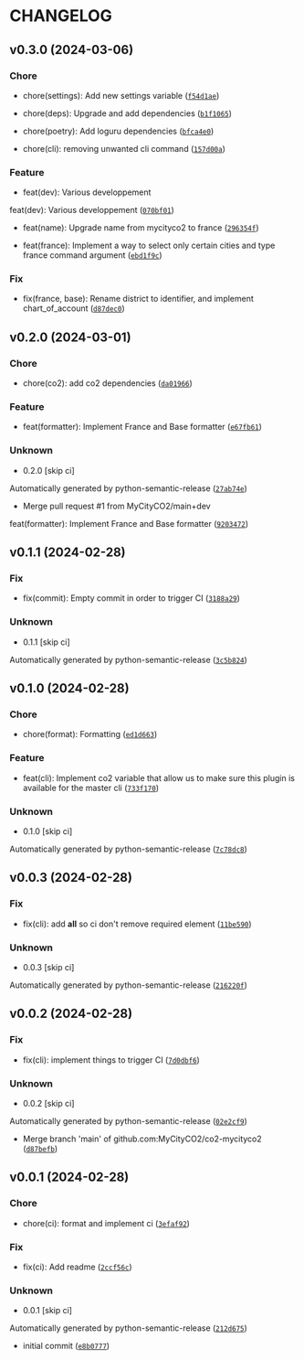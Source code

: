 # CHANGELOG



## v0.3.0 (2024-03-06)

### Chore

* chore(settings): Add new settings variable ([`f54d1ae`](https://github.com/MyCityCO2/co2-mycityco2/commit/f54d1ae8a702da69b9c07bd2c513f1ba7eaea14b))

* chore(deps): Upgrade and add dependencies ([`b1f1065`](https://github.com/MyCityCO2/co2-mycityco2/commit/b1f1065fba4dc3dccfaded34d6542999cce05048))

* chore(poetry): Add loguru dependencies ([`bfca4e0`](https://github.com/MyCityCO2/co2-mycityco2/commit/bfca4e0dd8393468e4995f6194454bf647760811))

* chore(cli): removing unwanted cli command ([`157d00a`](https://github.com/MyCityCO2/co2-mycityco2/commit/157d00af0caf8f5d9b0fdf358fe5845de0488683))

### Feature

* feat(dev): Various developpement

feat(dev): Various developpement ([`070bf01`](https://github.com/MyCityCO2/co2-mycityco2/commit/070bf0138d513b9a3cd9e315a2d5a5133fdab8fd))

* feat(name): Upgrade name from mycityco2 to france ([`296354f`](https://github.com/MyCityCO2/co2-mycityco2/commit/296354f177a0a4a82f972e72565df33fd49a5f07))

* feat(france): Implement a way to select only certain cities and type france command argument ([`ebd1f9c`](https://github.com/MyCityCO2/co2-mycityco2/commit/ebd1f9c6490bce4482d625b240f37ba4a1d3b8af))

### Fix

* fix(france, base): Rename district to identifier, and implement chart_of_account ([`d87dec0`](https://github.com/MyCityCO2/co2-mycityco2/commit/d87dec066ac2badbb36e8b03215bdfb6f2fd1f96))


## v0.2.0 (2024-03-01)

### Chore

* chore(co2): add co2 dependencies ([`da01966`](https://github.com/MyCityCO2/co2-mycityco2/commit/da019663dd92a1365b52fe2013273903adef1ef8))

### Feature

* feat(formatter): Implement France and Base formatter ([`e67fb61`](https://github.com/MyCityCO2/co2-mycityco2/commit/e67fb61208a171b0de51284bc1ac73e468e564d9))

### Unknown

* 0.2.0 [skip ci]

Automatically generated by python-semantic-release ([`27ab74e`](https://github.com/MyCityCO2/co2-mycityco2/commit/27ab74e2818a4869208927e1cf80c3cbf364ea49))

* Merge pull request #1 from MyCityCO2/main+dev

feat(formatter): Implement France and Base formatter ([`9203472`](https://github.com/MyCityCO2/co2-mycityco2/commit/920347297104acc7d15b7c01e54b2c8e1e51fd6a))


## v0.1.1 (2024-02-28)

### Fix

* fix(commit): Empty commit in order to trigger CI ([`3188a29`](https://github.com/MyCityCO2/co2-mycityco2/commit/3188a299742cf4bdb307f53b4fe775b414f6d886))

### Unknown

* 0.1.1 [skip ci]

Automatically generated by python-semantic-release ([`3c5b824`](https://github.com/MyCityCO2/co2-mycityco2/commit/3c5b824fb1e5739d9312f97c7dc7ef023a89e33d))


## v0.1.0 (2024-02-28)

### Chore

* chore(format): Formatting ([`ed1d663`](https://github.com/MyCityCO2/co2-mycityco2/commit/ed1d6635a15018e74eeffc88f6a6ee66b4fd324a))

### Feature

* feat(cli): Implement co2 variable that allow us to make sure this plugin is available for the master cli ([`733f170`](https://github.com/MyCityCO2/co2-mycityco2/commit/733f170b8b29a4107f9053820ae7333446acb866))

### Unknown

* 0.1.0 [skip ci]

Automatically generated by python-semantic-release ([`7c78dc8`](https://github.com/MyCityCO2/co2-mycityco2/commit/7c78dc8806275f1243a03854dc1de73070af3ab2))


## v0.0.3 (2024-02-28)

### Fix

* fix(cli): add __all__ so ci don&#39;t remove required element ([`11be590`](https://github.com/MyCityCO2/co2-mycityco2/commit/11be590e8fe65754960785a6c3908b98131e72fe))

### Unknown

* 0.0.3 [skip ci]

Automatically generated by python-semantic-release ([`216220f`](https://github.com/MyCityCO2/co2-mycityco2/commit/216220f13b24a5b2726a3f29b71631be498bbb8e))


## v0.0.2 (2024-02-28)

### Fix

* fix(cli): implement things to trigger CI ([`7d0dbf6`](https://github.com/MyCityCO2/co2-mycityco2/commit/7d0dbf61b73608df401efb099707f79f0bccbb60))

### Unknown

* 0.0.2 [skip ci]

Automatically generated by python-semantic-release ([`02e2cf9`](https://github.com/MyCityCO2/co2-mycityco2/commit/02e2cf955d9d7f1930d5c50b248e2de6ccca329d))

* Merge branch &#39;main&#39; of github.com:MyCityCO2/co2-mycityco2 ([`d87befb`](https://github.com/MyCityCO2/co2-mycityco2/commit/d87befbbdae3b29c8595f36d71517d7948351b27))


## v0.0.1 (2024-02-28)

### Chore

* chore(ci): format and implement ci ([`3efaf92`](https://github.com/MyCityCO2/co2-mycityco2/commit/3efaf9281a66d926ba61f148248bfe497ea1a73d))

### Fix

* fix(ci): Add readme ([`2ccf56c`](https://github.com/MyCityCO2/co2-mycityco2/commit/2ccf56c47c70d6bcdf58b04d9a67d7845f280fc2))

### Unknown

* 0.0.1 [skip ci]

Automatically generated by python-semantic-release ([`212d675`](https://github.com/MyCityCO2/co2-mycityco2/commit/212d6757f0402f159b52cd38cd16b22f80af35b7))

* initial commit ([`e8b0777`](https://github.com/MyCityCO2/co2-mycityco2/commit/e8b07770e75da93d3332e96be9d7da45c9ef9074))
